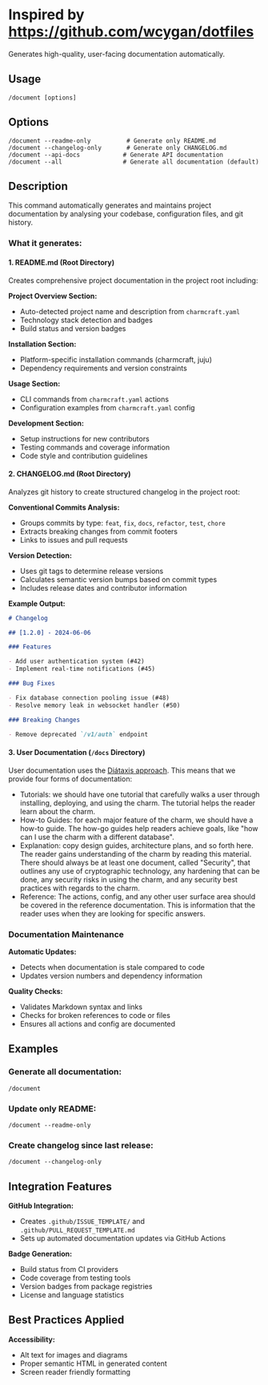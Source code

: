 # Inspired by https://github.com/wcygan/dotfiles

Generates high-quality, user-facing documentation automatically.

## Usage

```
/document [options]
```

## Options

```
/document --readme-only          # Generate only README.md
/document --changelog-only       # Generate only CHANGELOG.md  
/document --api-docs            # Generate API documentation
/document --all                 # Generate all documentation (default)
```

## Description

This command automatically generates and maintains project documentation by analysing your codebase, configuration files, and git history.

### What it generates:

#### 1. README.md (Root Directory)

Creates comprehensive project documentation in the project root including:

**Project Overview Section:**

- Auto-detected project name and description from `charmcraft.yaml`
- Technology stack detection and badges
- Build status and version badges

**Installation Section:**

- Platform-specific installation commands (charmcraft, juju)
- Dependency requirements and version constraints

**Usage Section:**

- CLI commands from `charmcraft.yaml` actions
- Configuration examples from `charmcraft.yaml` config

**Development Section:**

- Setup instructions for new contributors
- Testing commands and coverage information
- Code style and contribution guidelines

#### 2. CHANGELOG.md (Root Directory)

Analyzes git history to create structured changelog in the project root:

**Conventional Commits Analysis:**

- Groups commits by type: `feat`, `fix`, `docs`, `refactor`, `test`, `chore`
- Extracts breaking changes from commit footers
- Links to issues and pull requests

**Version Detection:**

- Uses git tags to determine release versions
- Calculates semantic version bumps based on commit types
- Includes release dates and contributor information

**Example Output:**

```markdown
# Changelog

## [1.2.0] - 2024-06-06

### Features

- Add user authentication system (#42)
- Implement real-time notifications (#45)

### Bug Fixes

- Fix database connection pooling issue (#48)
- Resolve memory leak in websocket handler (#50)

### Breaking Changes

- Remove deprecated `/v1/auth` endpoint
```

#### 3. User Documentation (`/docs` Directory)

User documentation uses the [Diátaxis approach](https://diataxis.fr). This means that we provide four forms of documentation:

* Tutorials: we should have one tutorial that carefully walks a user through installing, deploying, and using the charm. The tutorial helps the reader learn about the charm.
* How-to Guides: for each major feature of the charm, we should have a how-to guide. The how-go guides help readers achieve goals, like "how can I use the charm with a different database".
* Explanation: copy design guides, architecture plans, and so forth here. The reader gains understanding of the charm by reading this material. There should always be at least one document, called "Security", that outlines any use of cryptographic technology, any hardening that can be done, any security risks in using the charm, and any security best practices with regards to the charm.
* Reference: The actions, config, and any other user surface area should be covered in the reference documentation. This is information that the reader uses when they are looking for specific answers.

### Documentation Maintenance

**Automatic Updates:**

- Detects when documentation is stale compared to code
- Updates version numbers and dependency information

**Quality Checks:**

- Validates Markdown syntax and links
- Checks for broken references to code or files
- Ensures all actions and config are documented

## Examples

### Generate all documentation:

```
/document
```

### Update only README:

```
/document --readme-only
```

### Create changelog since last release:

```
/document --changelog-only
```

## Integration Features

**GitHub Integration:**

- Creates `.github/ISSUE_TEMPLATE/` and `.github/PULL_REQUEST_TEMPLATE.md`
- Sets up automated documentation updates via GitHub Actions

**Badge Generation:**

- Build status from CI providers
- Code coverage from testing tools
- Version badges from package registries
- License and language statistics

## Best Practices Applied

**Accessibility:**

- Alt text for images and diagrams
- Proper semantic HTML in generated content
- Screen reader friendly formatting
